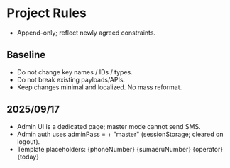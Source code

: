 # Project Rules
- Append-only; reflect newly agreed constraints.

## Baseline
- Do not change key names / IDs / types.
- Do not break existing payloads/APIs.
- Keep changes minimal and localized. No mass reformat.

## 2025/09/17
- Admin UI is a dedicated page; master mode cannot send SMS.
- Admin auth uses adminPass = <basePassword> + "master" (sessionStorage; cleared on logout).
- Template placeholders: {phoneNumber} {sumaeruNumber} {operator} {today}
